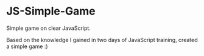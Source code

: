 # JS-Simple-Game
Simple game on clear JavaScript.

Based on the knowledge I gained in two days of JavaScript training, created a simple game :)
